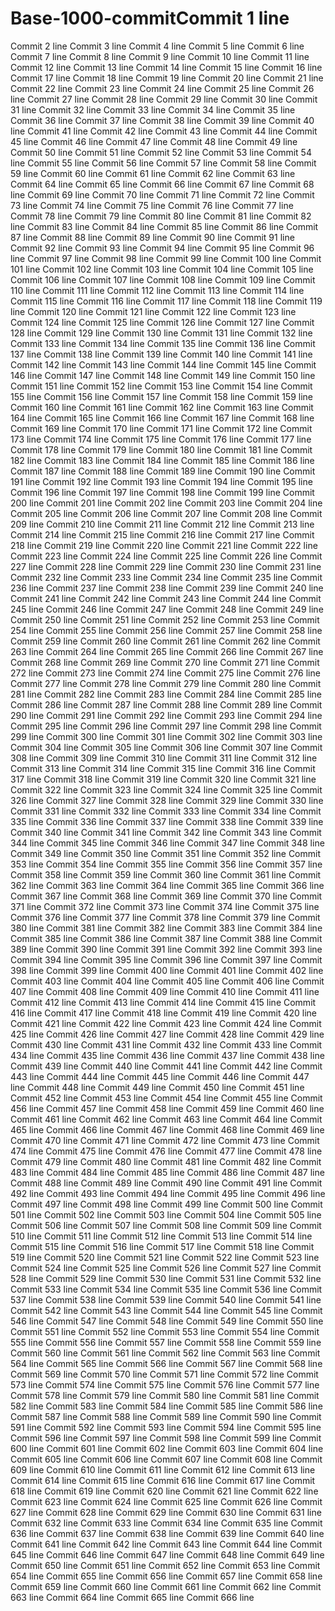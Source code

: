 # Base-1000-commitCommit 1 line
Commit 2 line
Commit 3 line
Commit 4 line
Commit 5 line
Commit 6 line
Commit 7 line
Commit 8 line
Commit 9 line
Commit 10 line
Commit 11 line
Commit 12 line
Commit 13 line
Commit 14 line
Commit 15 line
Commit 16 line
Commit 17 line
Commit 18 line
Commit 19 line
Commit 20 line
Commit 21 line
Commit 22 line
Commit 23 line
Commit 24 line
Commit 25 line
Commit 26 line
Commit 27 line
Commit 28 line
Commit 29 line
Commit 30 line
Commit 31 line
Commit 32 line
Commit 33 line
Commit 34 line
Commit 35 line
Commit 36 line
Commit 37 line
Commit 38 line
Commit 39 line
Commit 40 line
Commit 41 line
Commit 42 line
Commit 43 line
Commit 44 line
Commit 45 line
Commit 46 line
Commit 47 line
Commit 48 line
Commit 49 line
Commit 50 line
Commit 51 line
Commit 52 line
Commit 53 line
Commit 54 line
Commit 55 line
Commit 56 line
Commit 57 line
Commit 58 line
Commit 59 line
Commit 60 line
Commit 61 line
Commit 62 line
Commit 63 line
Commit 64 line
Commit 65 line
Commit 66 line
Commit 67 line
Commit 68 line
Commit 69 line
Commit 70 line
Commit 71 line
Commit 72 line
Commit 73 line
Commit 74 line
Commit 75 line
Commit 76 line
Commit 77 line
Commit 78 line
Commit 79 line
Commit 80 line
Commit 81 line
Commit 82 line
Commit 83 line
Commit 84 line
Commit 85 line
Commit 86 line
Commit 87 line
Commit 88 line
Commit 89 line
Commit 90 line
Commit 91 line
Commit 92 line
Commit 93 line
Commit 94 line
Commit 95 line
Commit 96 line
Commit 97 line
Commit 98 line
Commit 99 line
Commit 100 line
Commit 101 line
Commit 102 line
Commit 103 line
Commit 104 line
Commit 105 line
Commit 106 line
Commit 107 line
Commit 108 line
Commit 109 line
Commit 110 line
Commit 111 line
Commit 112 line
Commit 113 line
Commit 114 line
Commit 115 line
Commit 116 line
Commit 117 line
Commit 118 line
Commit 119 line
Commit 120 line
Commit 121 line
Commit 122 line
Commit 123 line
Commit 124 line
Commit 125 line
Commit 126 line
Commit 127 line
Commit 128 line
Commit 129 line
Commit 130 line
Commit 131 line
Commit 132 line
Commit 133 line
Commit 134 line
Commit 135 line
Commit 136 line
Commit 137 line
Commit 138 line
Commit 139 line
Commit 140 line
Commit 141 line
Commit 142 line
Commit 143 line
Commit 144 line
Commit 145 line
Commit 146 line
Commit 147 line
Commit 148 line
Commit 149 line
Commit 150 line
Commit 151 line
Commit 152 line
Commit 153 line
Commit 154 line
Commit 155 line
Commit 156 line
Commit 157 line
Commit 158 line
Commit 159 line
Commit 160 line
Commit 161 line
Commit 162 line
Commit 163 line
Commit 164 line
Commit 165 line
Commit 166 line
Commit 167 line
Commit 168 line
Commit 169 line
Commit 170 line
Commit 171 line
Commit 172 line
Commit 173 line
Commit 174 line
Commit 175 line
Commit 176 line
Commit 177 line
Commit 178 line
Commit 179 line
Commit 180 line
Commit 181 line
Commit 182 line
Commit 183 line
Commit 184 line
Commit 185 line
Commit 186 line
Commit 187 line
Commit 188 line
Commit 189 line
Commit 190 line
Commit 191 line
Commit 192 line
Commit 193 line
Commit 194 line
Commit 195 line
Commit 196 line
Commit 197 line
Commit 198 line
Commit 199 line
Commit 200 line
Commit 201 line
Commit 202 line
Commit 203 line
Commit 204 line
Commit 205 line
Commit 206 line
Commit 207 line
Commit 208 line
Commit 209 line
Commit 210 line
Commit 211 line
Commit 212 line
Commit 213 line
Commit 214 line
Commit 215 line
Commit 216 line
Commit 217 line
Commit 218 line
Commit 219 line
Commit 220 line
Commit 221 line
Commit 222 line
Commit 223 line
Commit 224 line
Commit 225 line
Commit 226 line
Commit 227 line
Commit 228 line
Commit 229 line
Commit 230 line
Commit 231 line
Commit 232 line
Commit 233 line
Commit 234 line
Commit 235 line
Commit 236 line
Commit 237 line
Commit 238 line
Commit 239 line
Commit 240 line
Commit 241 line
Commit 242 line
Commit 243 line
Commit 244 line
Commit 245 line
Commit 246 line
Commit 247 line
Commit 248 line
Commit 249 line
Commit 250 line
Commit 251 line
Commit 252 line
Commit 253 line
Commit 254 line
Commit 255 line
Commit 256 line
Commit 257 line
Commit 258 line
Commit 259 line
Commit 260 line
Commit 261 line
Commit 262 line
Commit 263 line
Commit 264 line
Commit 265 line
Commit 266 line
Commit 267 line
Commit 268 line
Commit 269 line
Commit 270 line
Commit 271 line
Commit 272 line
Commit 273 line
Commit 274 line
Commit 275 line
Commit 276 line
Commit 277 line
Commit 278 line
Commit 279 line
Commit 280 line
Commit 281 line
Commit 282 line
Commit 283 line
Commit 284 line
Commit 285 line
Commit 286 line
Commit 287 line
Commit 288 line
Commit 289 line
Commit 290 line
Commit 291 line
Commit 292 line
Commit 293 line
Commit 294 line
Commit 295 line
Commit 296 line
Commit 297 line
Commit 298 line
Commit 299 line
Commit 300 line
Commit 301 line
Commit 302 line
Commit 303 line
Commit 304 line
Commit 305 line
Commit 306 line
Commit 307 line
Commit 308 line
Commit 309 line
Commit 310 line
Commit 311 line
Commit 312 line
Commit 313 line
Commit 314 line
Commit 315 line
Commit 316 line
Commit 317 line
Commit 318 line
Commit 319 line
Commit 320 line
Commit 321 line
Commit 322 line
Commit 323 line
Commit 324 line
Commit 325 line
Commit 326 line
Commit 327 line
Commit 328 line
Commit 329 line
Commit 330 line
Commit 331 line
Commit 332 line
Commit 333 line
Commit 334 line
Commit 335 line
Commit 336 line
Commit 337 line
Commit 338 line
Commit 339 line
Commit 340 line
Commit 341 line
Commit 342 line
Commit 343 line
Commit 344 line
Commit 345 line
Commit 346 line
Commit 347 line
Commit 348 line
Commit 349 line
Commit 350 line
Commit 351 line
Commit 352 line
Commit 353 line
Commit 354 line
Commit 355 line
Commit 356 line
Commit 357 line
Commit 358 line
Commit 359 line
Commit 360 line
Commit 361 line
Commit 362 line
Commit 363 line
Commit 364 line
Commit 365 line
Commit 366 line
Commit 367 line
Commit 368 line
Commit 369 line
Commit 370 line
Commit 371 line
Commit 372 line
Commit 373 line
Commit 374 line
Commit 375 line
Commit 376 line
Commit 377 line
Commit 378 line
Commit 379 line
Commit 380 line
Commit 381 line
Commit 382 line
Commit 383 line
Commit 384 line
Commit 385 line
Commit 386 line
Commit 387 line
Commit 388 line
Commit 389 line
Commit 390 line
Commit 391 line
Commit 392 line
Commit 393 line
Commit 394 line
Commit 395 line
Commit 396 line
Commit 397 line
Commit 398 line
Commit 399 line
Commit 400 line
Commit 401 line
Commit 402 line
Commit 403 line
Commit 404 line
Commit 405 line
Commit 406 line
Commit 407 line
Commit 408 line
Commit 409 line
Commit 410 line
Commit 411 line
Commit 412 line
Commit 413 line
Commit 414 line
Commit 415 line
Commit 416 line
Commit 417 line
Commit 418 line
Commit 419 line
Commit 420 line
Commit 421 line
Commit 422 line
Commit 423 line
Commit 424 line
Commit 425 line
Commit 426 line
Commit 427 line
Commit 428 line
Commit 429 line
Commit 430 line
Commit 431 line
Commit 432 line
Commit 433 line
Commit 434 line
Commit 435 line
Commit 436 line
Commit 437 line
Commit 438 line
Commit 439 line
Commit 440 line
Commit 441 line
Commit 442 line
Commit 443 line
Commit 444 line
Commit 445 line
Commit 446 line
Commit 447 line
Commit 448 line
Commit 449 line
Commit 450 line
Commit 451 line
Commit 452 line
Commit 453 line
Commit 454 line
Commit 455 line
Commit 456 line
Commit 457 line
Commit 458 line
Commit 459 line
Commit 460 line
Commit 461 line
Commit 462 line
Commit 463 line
Commit 464 line
Commit 465 line
Commit 466 line
Commit 467 line
Commit 468 line
Commit 469 line
Commit 470 line
Commit 471 line
Commit 472 line
Commit 473 line
Commit 474 line
Commit 475 line
Commit 476 line
Commit 477 line
Commit 478 line
Commit 479 line
Commit 480 line
Commit 481 line
Commit 482 line
Commit 483 line
Commit 484 line
Commit 485 line
Commit 486 line
Commit 487 line
Commit 488 line
Commit 489 line
Commit 490 line
Commit 491 line
Commit 492 line
Commit 493 line
Commit 494 line
Commit 495 line
Commit 496 line
Commit 497 line
Commit 498 line
Commit 499 line
Commit 500 line
Commit 501 line
Commit 502 line
Commit 503 line
Commit 504 line
Commit 505 line
Commit 506 line
Commit 507 line
Commit 508 line
Commit 509 line
Commit 510 line
Commit 511 line
Commit 512 line
Commit 513 line
Commit 514 line
Commit 515 line
Commit 516 line
Commit 517 line
Commit 518 line
Commit 519 line
Commit 520 line
Commit 521 line
Commit 522 line
Commit 523 line
Commit 524 line
Commit 525 line
Commit 526 line
Commit 527 line
Commit 528 line
Commit 529 line
Commit 530 line
Commit 531 line
Commit 532 line
Commit 533 line
Commit 534 line
Commit 535 line
Commit 536 line
Commit 537 line
Commit 538 line
Commit 539 line
Commit 540 line
Commit 541 line
Commit 542 line
Commit 543 line
Commit 544 line
Commit 545 line
Commit 546 line
Commit 547 line
Commit 548 line
Commit 549 line
Commit 550 line
Commit 551 line
Commit 552 line
Commit 553 line
Commit 554 line
Commit 555 line
Commit 556 line
Commit 557 line
Commit 558 line
Commit 559 line
Commit 560 line
Commit 561 line
Commit 562 line
Commit 563 line
Commit 564 line
Commit 565 line
Commit 566 line
Commit 567 line
Commit 568 line
Commit 569 line
Commit 570 line
Commit 571 line
Commit 572 line
Commit 573 line
Commit 574 line
Commit 575 line
Commit 576 line
Commit 577 line
Commit 578 line
Commit 579 line
Commit 580 line
Commit 581 line
Commit 582 line
Commit 583 line
Commit 584 line
Commit 585 line
Commit 586 line
Commit 587 line
Commit 588 line
Commit 589 line
Commit 590 line
Commit 591 line
Commit 592 line
Commit 593 line
Commit 594 line
Commit 595 line
Commit 596 line
Commit 597 line
Commit 598 line
Commit 599 line
Commit 600 line
Commit 601 line
Commit 602 line
Commit 603 line
Commit 604 line
Commit 605 line
Commit 606 line
Commit 607 line
Commit 608 line
Commit 609 line
Commit 610 line
Commit 611 line
Commit 612 line
Commit 613 line
Commit 614 line
Commit 615 line
Commit 616 line
Commit 617 line
Commit 618 line
Commit 619 line
Commit 620 line
Commit 621 line
Commit 622 line
Commit 623 line
Commit 624 line
Commit 625 line
Commit 626 line
Commit 627 line
Commit 628 line
Commit 629 line
Commit 630 line
Commit 631 line
Commit 632 line
Commit 633 line
Commit 634 line
Commit 635 line
Commit 636 line
Commit 637 line
Commit 638 line
Commit 639 line
Commit 640 line
Commit 641 line
Commit 642 line
Commit 643 line
Commit 644 line
Commit 645 line
Commit 646 line
Commit 647 line
Commit 648 line
Commit 649 line
Commit 650 line
Commit 651 line
Commit 652 line
Commit 653 line
Commit 654 line
Commit 655 line
Commit 656 line
Commit 657 line
Commit 658 line
Commit 659 line
Commit 660 line
Commit 661 line
Commit 662 line
Commit 663 line
Commit 664 line
Commit 665 line
Commit 666 line
